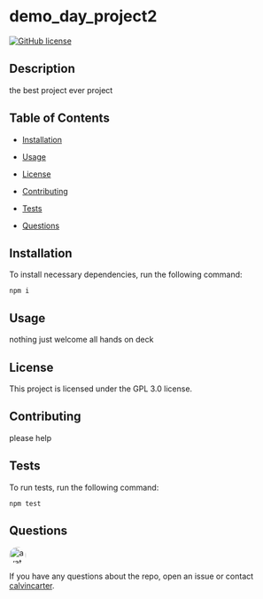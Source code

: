 
# demo_day_project2
[![GitHub license](https://img.shields.io/badge/license-GPL%203.0-blue.svg)](https://github.com/calvincarter/demo_day_project2)

## Description

the best project ever project

## Table of Contents 

* [Installation](#installation)

* [Usage](#usage)

* [License](#license)

* [Contributing](#contributing)

* [Tests](#tests)

* [Questions](#questions)

## Installation

To install necessary dependencies, run the following command:

```
npm i
```

## Usage

nothing just welcome all hands on deck

## License

This project is licensed under the GPL 3.0 license.
  
## Contributing

please help

## Tests

To run tests, run the following command:

```
npm test
```

## Questions

<img src="https://avatars1.githubusercontent.com/u/4831868?v=4" alt="avatar" style="border-radius: 16px" width="30" />

If you have any questions about the repo, open an issue or contact [calvincarter](https://api.github.com/users/calvincarter).

